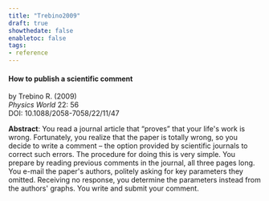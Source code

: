 ```yaml
---
title: "Trebino2009"
draft: true
showthedate: false
enabletoc: false
tags:
- reference
---
```


#### **How to publish a scientific comment**     
by Trebino R. (2009)         
*Physics World* 22: 56       
DOI: 10.1088/2058-7058/22/11/47     

**Abstract**:  You read a journal article that “proves” that your life's work is wrong. Fortunately, you realize that the paper is totally wrong, so you decide to write a comment – the option provided by scientific journals to correct such errors. The procedure for doing this is very simple. You prepare by reading previous comments in the journal, all three pages long. You e-mail the paper's authors, politely asking for key parameters they omitted. Receiving no response, you determine the parameters instead from the authors' graphs. You write and submit your comment.

